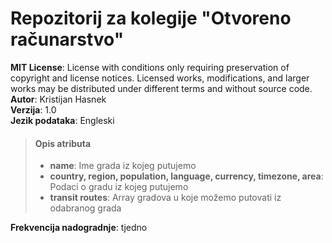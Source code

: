 # Repozitorij za kolegije "Otvoreno računarstvo"
**MIT License**: License with conditions only requiring preservation of copyright and license notices. Licensed works, modifications, and larger works may be distributed under different terms and without source code.  
**Autor**: Kristijan Hasnek  
**Verzija**: 1.0  
**Jezik podataka**: Engleski  

> #### Opis atributa
>
> - **name**: Ime grada iz kojeg putujemo
> - **country, region, population, language, currency, timezone, area**: Podaci o gradu iz kojeg putujemo
> - **transit routes**: Array gradova u koje možemo putovati iz odabranog grada

**Frekvencija nadogradnje**: tjedno  
